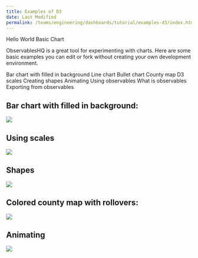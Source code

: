 ```yaml
---
title: Examples of D3
date: Last Modified 
permalink: /teams/engineering/dashboards/tutorial/examples-d3/index.html
---
```


Hello World
Basic Chart

ObservablesHQ is a great tool for experimenting with charts. Here are some basic examples you can edit or fork without creating your own development environment.

Bar chart with filled in background
Line chart
Bullet chart
County map
D3 scales
Creating shapes
Animating
Using observables
    What is observables
    Exporting from observables

## Bar chart with filled in background:

<a href="https://observablehq.com/@aaronhans/test-background-fill"><img src="https://cagov.github.io/covid19.ca.gov-site-handbook/static/img/bar-chart.jpg" /></a>

## Using scales

<a href="https://observablehq.com/@d3/learn-d3-scales?collection=@d3/learn-d3"><img src="https://cagov.github.io/covid19.ca.gov-site-handbook/static/img/d3-scales.jpg" /></a>

## Shapes

<a href="https://observablehq.com/@d3/learn-d3-shapes?collection=@d3/learn-d3"><img src="https://cagov.github.io/covid19.ca.gov-site-handbook/static/img/d3-shapes.jpg" /></a>

## Colored county map with rollovers:

<a href="https://observablehq.com/@aaronhans/ca-county-tiers"><img src="https://cagov.github.io/covid19.ca.gov-site-handbook/static/img/map-viz.jpg" /></a>

## Animating

<a href="https://observablehq.com/@d3/learn-d3-animation?collection=@d3/learn-d3"><img src="https://cagov.github.io/covid19.ca.gov-site-handbook/static/img/d3-anim.jpg" /></a>

